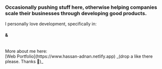 ### Occasionally pushing stuff here, otherwise helping companies scale their businesses through developing good products.

I personally love development, specifically in:<br/>
#### <i class="fab fa-js"></i> & <i class="fa-brands fa-java"></i>
<br/>
More about me here: <br/>
[Web Portfolio](https://www.hassan-adnan.netlify.app) _(drop a like there please. Thanks 💙)_

